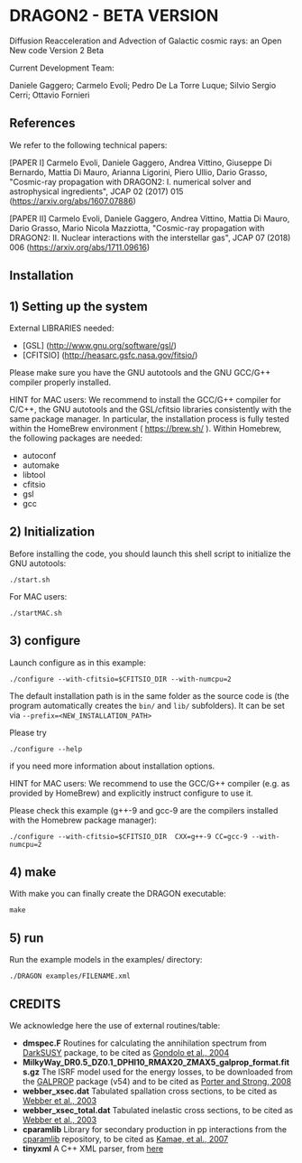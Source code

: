 # DRAGON2 - BETA VERSION
Diffusion Reacceleration and Advection of Galactic cosmic rays: an Open New code
Version 2 Beta

Current Development Team:

Daniele Gaggero;
Carmelo Evoli;
Pedro De La Torre Luque;
Silvio Sergio Cerri;
Ottavio Fornieri


## References

We refer to the following technical papers:

[PAPER I] Carmelo Evoli, Daniele Gaggero, Andrea Vittino, Giuseppe Di Bernardo, Mattia Di Mauro, Arianna Ligorini, Piero Ullio, Dario Grasso, "Cosmic-ray propagation with DRAGON2: I. numerical solver and astrophysical ingredients", JCAP 02 (2017) 015 (https://arxiv.org/abs/1607.07886)

[PAPER II] Carmelo Evoli, Daniele Gaggero, Andrea Vittino, Mattia Di Mauro, Dario Grasso, Mario Nicola Mazziotta, "Cosmic-ray propagation with DRAGON2: II. Nuclear interactions with the interstellar gas", JCAP 07 (2018) 006  (https://arxiv.org/abs/1711.09616)


## Installation

## 1) Setting up the system

External LIBRARIES needed:  

- [GSL] (http://www.gnu.org/software/gsl/) 
- [CFITSIO] (http://heasarc.gsfc.nasa.gov/fitsio/) 

Please make sure you have the GNU autotools and the GNU GCC/G++ compiler properly installed.

HINT for MAC users:  We recommend to install the GCC/G++ compiler for C/C++, the GNU autotools and the GSL/cfitsio libraries consistently with the same package manager. 
In particular, the installation process is fully tested within the HomeBrew environment ( https://brew.sh/ ).
Within Homebrew, the following packages are needed:
- autoconf
- automake
- libtool
- cfitsio
- gsl
- gcc

## 2) Initialization

Before installing the code, you should launch this shell script to initialize the GNU autotools:

`./start.sh`

For MAC users:

`./startMAC.sh`

## 3) configure

Launch configure as in this example:

`./configure --with-cfitsio=$CFITSIO_DIR --with-numcpu=2`

The default installation path is in the same folder as the source code is (the program automatically creates the `bin/` and `lib/` subfolders). 
It can be set via `--prefix=<NEW_INSTALLATION_PATH>`

Please try 

`./configure --help`

if you need more information about installation options.

HINT for MAC users: We recommend to use the GCC/G++ compiler (e.g. as provided by HomeBrew) and explicitly instruct configure to use it. 

Please check this example (g++-9 and gcc-9 are the compilers installed with the Homebrew package manager):

`./configure --with-cfitsio=$CFITSIO_DIR  CXX=g++-9 CC=gcc-9 --with-numcpu=2`
 
## 4) make 

With make you can finally create the DRAGON executable:

`make`

## 5) run

Run the example models in the examples/ directory:

`./DRAGON examples/FILENAME.xml` 


## CREDITS

We acknowledge here the use of external routines/table:
* **dmspec.F** Routines for calculating the annihilation spectrum from [DarkSUSY](http://www.darksusy.org) package, to be cited as [Gondolo et al., 2004](http://arxiv.org/abs/astro-ph/0406204)
* **MilkyWay_DR0.5_DZ0.1_DPHI10_RMAX20_ZMAX5_galprop_format.fits.gz** The ISRF model used for the energy losses, to be downloaded from the [GALPROP](http://galprop.stanford.edu) package (v54) and to be cited as [Porter and Strong, 2008](http://adsabs.harvard.edu/abs/2008AAS...212.1810P)
* **webber_xsec.dat** Tabulated spallation cross sections, to be cited as [Webber et al., 2003](http://adsabs.harvard.edu/abs/2003ApJS..144..153W)
* **webber_xsec_total.dat** Tabulated inelastic cross sections, to be cited as [Webber et al., 2003](http://adsabs.harvard.edu/abs/2003ApJS..144..153W)
* **cparamlib** Library for secondary production in pp interactions from the [cparamlib](https://github.com/niklask/cparamlib) repository, to be cited as [Kamae, et al., 2007](https://arxiv.org/abs/astro-ph/0605581)
* **tinyxml** A C++ XML parser, from [here](http://www.grinninglizard.com/tinyxml)
